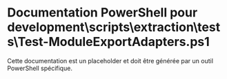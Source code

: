 # Documentation PowerShell pour development\scripts\extraction\tests\Test-ModuleExportAdapters.ps1

Cette documentation est un placeholder et doit être générée par un outil PowerShell spécifique.
